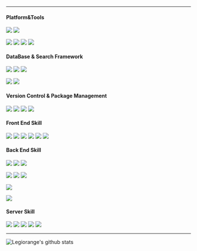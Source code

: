 ---

#### Platform&Tools
[![](https://img.shields.io/badge/Windows-10-2376bc?style=flat-square&logo=windows&logoColor=ffffff)](https://www.microsoft.com/windows/get-windows-10)
[![](https://img.shields.io/badge/ubuntu-20.04-blue.svg?logo=ubuntu&style=flat-square&logoColor=ffffff)](https://ubuntu.com/)

[![](https://img.shields.io/badge/IDE-Visual%20Studio%20Code-blue?style=flat-square&logo=visual-studio-code&logoColor=ffffff)](https://code.visualstudio.com/)
![](https://img.shields.io/badge/IDE-phpstorm-blue?style=flat-square&logo=phpstorm&logoColor=ffffff)
![](https://img.shields.io/badge/IDE-pycharm-blue?style=flat-square&logo=pycharm&logoColor=ffffff)
[![](https://img.shields.io/badge/IDE-jetbrains%20idea-blue?style=flat-square&logo=intellij-idea&logoColor=ffffff)](www.jetbrains.com/idea/)



#### DataBase & Search Framework
[![](https://img.shields.io/badge/-Elastic%20search-005571?style=flat-square&logo=elasticsearch&logoColor=white)](https://www.elastic.co/cn/elasticsearch/)
[![](https://img.shields.io/badge/-Mangodb-47A248?style=flat-square&logo=mongodb&logoColor=white)](https://www.mongodb.com/)
[![](https://img.shields.io/badge/-Redis-DC382D?style=flat-square&logo=redis&logoColor=white)](https://redis.io/)

[![](https://img.shields.io/badge/-MySQL-4479A1?style=flat-square&logo=mysql&logoColor=white)](https://www.mysql.com/)
[![](https://img.shields.io/badge/-MariaDB-003545?style=flat-square&logo=mariadb&logoColor=white)](https://mariadb.com/)


#### Version Control & Package Management
[![](https://img.shields.io/badge/-Git-f05032?style=flat-square&logo=git&logoColor=white)](https://git-scm.com/)
[![](https://img.shields.io/badge/-svn-809cc9?style=flat-square&logo=subversion&logoColor=white)](https://git-scm.com/)
[![](https://img.shields.io/badge/-NPM-cb3837?style=flat-square&logo=npm&logoColor=white)](https://npmjs.com/)
[![](https://img.shields.io/badge/-Yarn-488DB7?style=flat-square&logo=Yarn&logoColor=white)](https://yarnpkg.com)



#### Front End Skill
[![](https://img.shields.io/badge/-HTML5-E34F26?style=flat-square&logo=html5&logoColor=white)](https://html.spec.whatwg.org/)
[![](https://img.shields.io/badge/-JavaScript-f7e018?style=flat-square&logo=javascript&logoColor=white)](https://www.ecma-international.org/)
[![](https://img.shields.io/badge/-jQuery-0769AD?style=flat-square&logo=jquery&logoColor=ffffff)](https://nodejs.org/)
[![](https://img.shields.io/badge/-CSS3-1572B6?style=flat-square&logo=css3&logoColor=white)](https://www.w3.org/Style/CSS/)
[![](https://img.shields.io/badge/-Vue.js-4fc08d?style=flat-square&logo=vue.js&logoColor=ffffff)](https://vuejs.org/)
[![](https://img.shields.io/badge/-Node.js-43853d?style=flat-square&logo=node.js&logoColor=ffffff)](https://nodejs.org/)

#### Back End Skill

[![](https://img.shields.io/badge/-PHP-777bb4?style=flat-square&logo=php&logoColor=white)](https://www.php.net/)
[![](https://img.shields.io/badge/-Laravel-FF2D20?style=flat-square&logo=laravel&logoColor=white)]()
[![](https://img.shields.io/badge/-Codeigniter-EF4223?style=flat-square&logo=codeigniter&logoColor=white)]()

[![](https://img.shields.io/badge/-Python-3776AB?style=flat-square&logo=python&logoColor=white)](https://www.python.org)
[![](https://img.shields.io/badge/-Flask-000000?style=flat-square&logo=flask&logoColor=white)](https://palletsprojects.com/p/flask/)
[![](https://img.shields.io/badge/-Django-092E20?style=flat-square&logo=Django&logoColor=white)](https://palletsprojects.com/p/flask/)

[![](https://img.shields.io/badge/-Shell-FFD500?style=flat-square&logo=shell&logoColor=white)]()

[![](https://img.shields.io/badge/-Java-007396?style=flat-square&logo=java&logoColor=white)](https://www.oracle.com/)



#### Server Skill
[![](https://img.shields.io/badge/-Centos-262577?style=flat-square&logo=centos&logoColor=white)]()
[![](https://img.shields.io/badge/-Nginx-269539?style=flat-square&logo=nginx&logoColor=ffffff)](https://nginx.org/)
[![](https://img.shields.io/badge/-Apache-D22128?style=flat-square&logo=apache&logoColor=ffffff)](https://www.apache.org/)
[![](https://img.shields.io/badge/-Docker-2496ED?style=flat-square&logo=docker&logoColor=ffffff)](https://www.docker.com/)
[![](https://img.shields.io/badge/-ELK-005571?style=flat-square&logo=elastic&logoColor=ffffff)](https://www.elastic.co/)



----
![Legiorange's github stats](https://github-readme-stats.vercel.app/api?username=imxiny)
